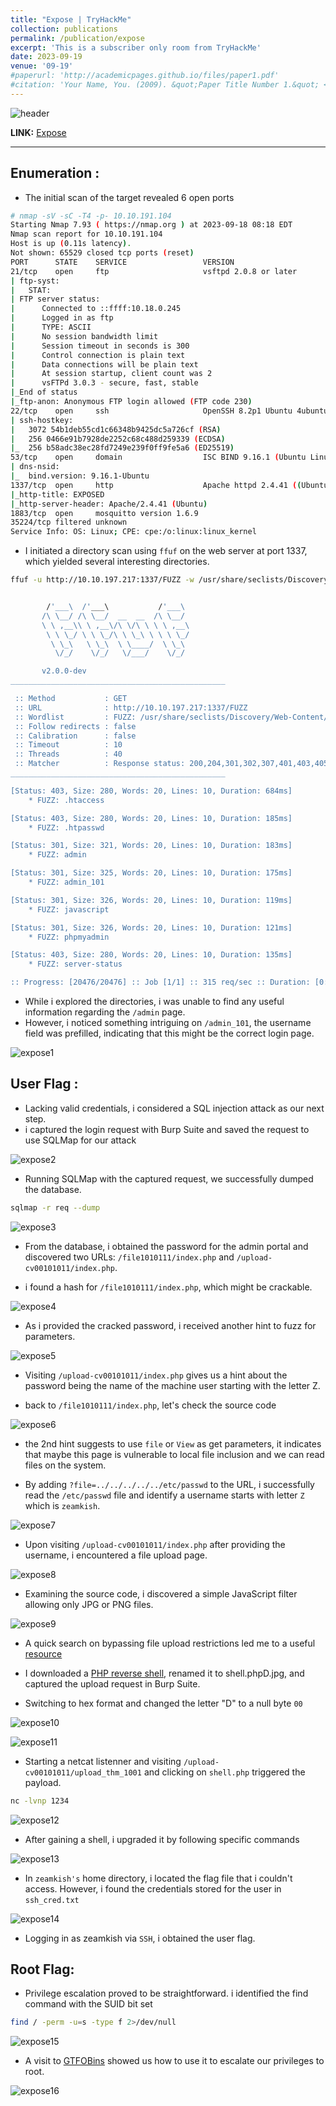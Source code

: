 ```yaml
---
title: "Expose | TryHackMe"
collection: publications
permalink: /publication/expose
excerpt: 'This is a subscriber only room from TryHackMe'
date: 2023-09-19
venue: '09-19'
#paperurl: 'http://academicpages.github.io/files/paper1.pdf'
#citation: 'Your Name, You. (2009). &quot;Paper Title Number 1.&quot; <i>Journal 1</i>. 1(1).'
---
```


![header](/images/expose-header.png)

**LINK:** [Expose](https://tryhackme.com/room/expose)

---

## Enumeration : 

* The initial scan of the target revealed 6 open ports

```bash
# nmap -sV -sC -T4 -p- 10.10.191.104
Starting Nmap 7.93 ( https://nmap.org ) at 2023-09-18 08:18 EDT
Nmap scan report for 10.10.191.104
Host is up (0.11s latency).
Not shown: 65529 closed tcp ports (reset)
PORT      STATE    SERVICE                 VERSION
21/tcp    open     ftp                     vsftpd 2.0.8 or later
| ftp-syst: 
|   STAT: 
| FTP server status:
|      Connected to ::ffff:10.18.0.245
|      Logged in as ftp
|      TYPE: ASCII
|      No session bandwidth limit
|      Session timeout in seconds is 300
|      Control connection is plain text
|      Data connections will be plain text
|      At session startup, client count was 2
|      vsFTPd 3.0.3 - secure, fast, stable
|_End of status
|_ftp-anon: Anonymous FTP login allowed (FTP code 230)
22/tcp    open     ssh                     OpenSSH 8.2p1 Ubuntu 4ubuntu0.7 (Ubuntu Linux; protocol 2.0)
| ssh-hostkey: 
|   3072 54b1deb55cd1c66348b9425dc5a726cf (RSA)
|   256 0466e91b7928de2252c68c488d259339 (ECDSA)
|_  256 b58adc38ec28fd7249e239f0ff9fe5a6 (ED25519)
53/tcp    open     domain                  ISC BIND 9.16.1 (Ubuntu Linux)
| dns-nsid: 
|_  bind.version: 9.16.1-Ubuntu
1337/tcp  open     http                    Apache httpd 2.4.41 ((Ubuntu))
|_http-title: EXPOSED
|_http-server-header: Apache/2.4.41 (Ubuntu)
1883/tcp  open     mosquitto version 1.6.9
35224/tcp filtered unknown
Service Info: OS: Linux; CPE: cpe:/o:linux:linux_kernel
```

* I initiated a directory scan using ``ffuf`` on the web server at port 1337, which yielded several interesting directories.

```bash
ffuf -u http://10.10.197.217:1337/FUZZ -w /usr/share/seclists/Discovery/Web-Content/big.txt


        /'___\  /'___\           /'___\       
       /\ \__/ /\ \__/  __  __  /\ \__/       
       \ \ ,__\\ \ ,__\/\ \/\ \ \ \ ,__\      
        \ \ \_/ \ \ \_/\ \ \_\ \ \ \ \_/      
         \ \_\   \ \_\  \ \____/  \ \_\       
          \/_/    \/_/   \/___/    \/_/       

       v2.0.0-dev
________________________________________________

 :: Method           : GET
 :: URL              : http://10.10.197.217:1337/FUZZ
 :: Wordlist         : FUZZ: /usr/share/seclists/Discovery/Web-Content/big.txt
 :: Follow redirects : false
 :: Calibration      : false
 :: Timeout          : 10
 :: Threads          : 40
 :: Matcher          : Response status: 200,204,301,302,307,401,403,405,500
________________________________________________

[Status: 403, Size: 280, Words: 20, Lines: 10, Duration: 684ms]
    * FUZZ: .htaccess

[Status: 403, Size: 280, Words: 20, Lines: 10, Duration: 185ms]
    * FUZZ: .htpasswd

[Status: 301, Size: 321, Words: 20, Lines: 10, Duration: 183ms]
    * FUZZ: admin

[Status: 301, Size: 325, Words: 20, Lines: 10, Duration: 175ms]
    * FUZZ: admin_101

[Status: 301, Size: 326, Words: 20, Lines: 10, Duration: 119ms]
    * FUZZ: javascript

[Status: 301, Size: 326, Words: 20, Lines: 10, Duration: 121ms]
    * FUZZ: phpmyadmin

[Status: 403, Size: 280, Words: 20, Lines: 10, Duration: 135ms]
    * FUZZ: server-status

:: Progress: [20476/20476] :: Job [1/1] :: 315 req/sec :: Duration: [0:01:29] :: Errors: 0 ::
```
* While i explored the directories, i was unable to find any useful information regarding the ``/admin`` page.
* However, i noticed something intriguing on ``/admin_101``,  the username field was prefilled, indicating that this might be the correct login page.

![expose1](/images/expose1.png)

## User Flag : 

* Lacking valid credentials, i considered a SQL injection attack as our next step.
* i captured the login request with Burp Suite and saved the request to use SQLMap for our attack

![expose2](/images/expose2.png)

* Running SQLMap with the captured request, we successfully dumped the database.

```bash
sqlmap -r req --dump
```

![expose3](/images/expose3.png)

* From the database, i obtained the password for the admin portal and discovered two URLs: `/file1010111/index.php` and `/upload-cv00101011/index.php`.

* i found a hash for `/file1010111/index.php`, which might be crackable.

![expose4](/images/expose4.png)

* As i provided the cracked password, i received another hint to fuzz for parameters.

![expose5](/images/expose5.png)

* Visiting `/upload-cv00101011/index.php` gives us a hint about the password being the name of the machine user starting with the letter Z.

* back to `/file1010111/index.php`, let's check the source code

![expose6](/images/expose6.png)

* the 2nd hint suggests to use `file` or `View` as get parameters, it indicates that maybe this page is vulnerable to local file inclusion and we can read files on the system.

* By adding `?file=../../../../../etc/passwd` to the URL, i successfully read the `/etc/passwd` file and identify a username starts with letter `Z` which is `zeamkish`.

![expose7](/images/expose7.png)

* Upon visiting `/upload-cv00101011/index.php` after providing the username, i encountered a file upload page.

![expose8](/images/expose8.png)

* Examining the source code, i discovered a simple JavaScript filter allowing only JPG or PNG files.

![expose9](/images/expose9.png)

* A quick search on bypassing file upload restrictions led me to a useful [resource](https://null-byte.wonderhowto.com/how-to/bypass-file-upload-restrictions-web-apps-get-shell-0323454/)

* I downloaded a [PHP reverse shell](https://github.com/pentestmonkey/php-reverse-shell/blob/master/php-reverse-shell.php), renamed it to shell.phpD.jpg, and captured the upload request in Burp Suite.

* Switching to hex format and changed the letter "D" to a null byte `00`

![expose10](/images/expose10.png)

![expose11](/images/expose11.png)

* Starting a netcat listenner and visiting `/upload-cv00101011/upload_thm_1001` and clicking on `shell.php` triggered the payload.

```bash
nc -lvnp 1234
```

![expose12](/images/expose12.png)

* After gaining a shell, i upgraded it by following specific commands

![expose13](/images/expose13.png)

* In `zeamkish's` home directory, i located the flag file that i couldn't access. However, i found the credentials stored for the user in `ssh_cred.txt`

![expose14](/images/expose14.png)

* Logging in as zeamkish via `SSH`, i obtained the user flag.

## Root Flag: 

* Privilege escalation proved to be straightforward. i identified the find command with the SUID bit set

```bash
find / -perm -u=s -type f 2>/dev/null
```

![expose15](/images/expose15.png)

* A visit to [GTFOBins](https://gtfobins.github.io/gtfobins/find/#suid) showed us how to use it to escalate our privileges to root.

![expose16](/images/expose16.png)







